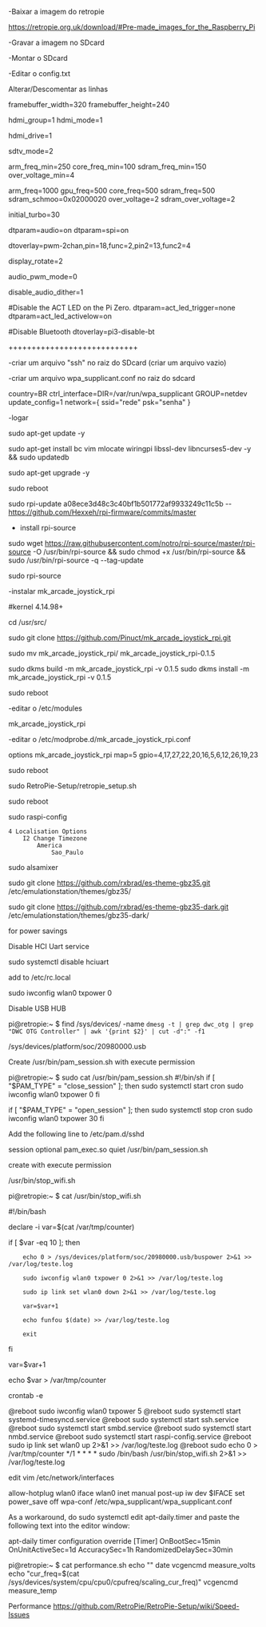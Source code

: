 

-Baixar a imagem do retropie

https://retropie.org.uk/download/#Pre-made_images_for_the_Raspberry_Pi

-Gravar a imagem no SDcard

-Montar o SDcard 

-Editar o config.txt

Alterar/Descomentar as linhas

framebuffer_width=320
framebuffer_height=240

hdmi_group=1
hdmi_mode=1

hdmi_drive=1

sdtv_mode=2

arm_freq_min=250
core_freq_min=100
sdram_freq_min=150
over_voltage_min=4

arm_freq=1000
gpu_freq=500
core_freq=500
sdram_freq=500
sdram_schmoo=0x02000020
over_voltage=2
sdram_over_voltage=2

initial_turbo=30

dtparam=audio=on
dtparam=spi=on

dtoverlay=pwm-2chan,pin=18,func=2,pin2=13,func2=4

display_rotate=2

audio_pwm_mode=0

disable_audio_dither=1

#Disable the ACT LED on the Pi Zero.
dtparam=act_led_trigger=none
dtparam=act_led_activelow=on

#Disable Bluetooth
dtoverlay=pi3-disable-bt

++++++++++++++++++++++++++++

-criar um arquivo "ssh" no raiz do SDcard (criar um arquivo vazio)

-criar um arquivo wpa_supplicant.conf no raiz do sdcard

country=BR
ctrl_interface=DIR=/var/run/wpa_supplicant GROUP=netdev
update_config=1
network={
    ssid="rede"
    psk="senha"
}

-logar 

sudo apt-get update -y

sudo apt-get install bc vim mlocate wiringpi libssl-dev libncurses5-dev -y && sudo updatedb

sudo apt-get upgrade -y

sudo reboot

sudo rpi-update a08ece3d48c3c40bf1b501772af9933249c11c5b
-- https://github.com/Hexxeh/rpi-firmware/commits/master

- install rpi-source

sudo wget https://raw.githubusercontent.com/notro/rpi-source/master/rpi-source -O /usr/bin/rpi-source && sudo chmod +x /usr/bin/rpi-source && sudo /usr/bin/rpi-source -q --tag-update

sudo rpi-source 

-instalar mk_arcade_joystick_rpi

#kernel 4.14.98+

cd /usr/src/

sudo git clone https://github.com/Pinuct/mk_arcade_joystick_rpi.git

sudo mv mk_arcade_joystick_rpi/ mk_arcade_joystick_rpi-0.1.5

sudo dkms build -m mk_arcade_joystick_rpi -v 0.1.5
sudo dkms install -m mk_arcade_joystick_rpi -v 0.1.5

sudo reboot

-editar o /etc/modules

mk_arcade_joystick_rpi

-editar o  /etc/modprobe.d/mk_arcade_joystick_rpi.conf

options mk_arcade_joystick_rpi map=5 gpio=4,17,27,22,20,16,5,6,12,26,19,23

sudo reboot

sudo RetroPie-Setup/retropie_setup.sh

sudo reboot

sudo raspi-config
	
	4 Localisation Options
		I2 Change Timezone
			America
				Sao_Paulo
	

sudo alsamixer

sudo git clone https://github.com/rxbrad/es-theme-gbz35.git /etc/emulationstation/themes/gbz35/

sudo git clone https://github.com/rxbrad/es-theme-gbz35-dark.git /etc/emulationstation/themes/gbz35-dark/


for power savings

Disable HCI Uart service 

sudo systemctl disable hciuart

add to /etc/rc.local

sudo iwconfig wlan0 txpower 0

Disable USB HUB

pi@retropie:~ $ find /sys/devices/ -name `dmesg -t | grep dwc_otg | grep "DWC OTG Controller" | awk '{print $2}' | cut -d":" -f1`

/sys/devices/platform/soc/20980000.usb

Create /usr/bin/pam_session.sh with execute permission

pi@retropie:~ $ sudo cat /usr/bin/pam_session.sh
#!/bin/sh
if [ "$PAM_TYPE" = "close_session" ]; then
        sudo systemctl start cron
        sudo iwconfig wlan0 txpower 0
fi

if [ "$PAM_TYPE" = "open_session" ]; then
        sudo systemctl stop cron
        sudo iwconfig wlan0 txpower 30
fi



Add the following line to /etc/pam.d/sshd

session     optional    pam_exec.so quiet /usr/bin/pam_session.sh

create with execute permission

/usr/bin/stop_wifi.sh

pi@retropie:~ $ cat /usr/bin/stop_wifi.sh

#!/bin/bash

declare -i var=$(cat /var/tmp/counter)

if [ $var -eq 10 ]; then

        echo 0 > /sys/devices/platform/soc/20980000.usb/buspower 2>&1 >> /var/log/teste.log

        sudo iwconfig wlan0 txpower 0 2>&1 >> /var/log/teste.log

        sudo ip link set wlan0 down 2>&1 >> /var/log/teste.log

        var=$var+1

        echo funfou $(date) >> /var/log/teste.log

        exit
fi

var=$var+1

echo $var > /var/tmp/counter



crontab -e

@reboot sudo iwconfig wlan0 txpower 5
@reboot sudo systemctl start systemd-timesyncd.service
@reboot sudo systemctl start ssh.service
@reboot sudo systemctl start smbd.service
@reboot sudo systemctl start nmbd.service
@reboot sudo systemctl start raspi-config.service
@reboot sudo ip link set wlan0 up 2>&1 >> /var/log/teste.log
@reboot sudo echo 0 > /var/tmp/counter
*/1 * * * * sudo /bin/bash /usr/bin/stop_wifi.sh 2>&1 >> /var/log/teste.log


edit vim /etc/network/interfaces

allow-hotplug wlan0
iface wlan0 inet manual
    post-up iw dev $IFACE set power_save off
    wpa-conf /etc/wpa_supplicant/wpa_supplicant.conf


As a workaround, do sudo systemctl edit apt-daily.timer and paste the following text into the editor window:

apt-daily timer configuration override
[Timer]
OnBootSec=15min
OnUnitActiveSec=1d
AccuracySec=1h
RandomizedDelaySec=30min




pi@retropie:~ $ cat performance.sh
echo ""
date
vcgencmd measure_volts
echo "cur_freq=$(cat /sys/devices/system/cpu/cpu0/cpufreq/scaling_cur_freq)"
vcgencmd measure_temp


Performance
https://github.com/RetroPie/RetroPie-Setup/wiki/Speed-Issues



